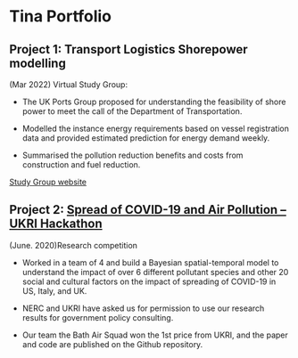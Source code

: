 # Tina Portfolio

## Project 1:  Transport Logistics Shorepower modelling
(Mar 2022) Virtual Study Group:

* The UK Ports Group proposed for understanding the feasibility of shore power to meet the call of the Department of Transportation.  

* Modelled the instance energy requirements based on vessel registration data and provided estimated prediction for energy demand weekly. 

* Summarised the pollution reduction benefits and costs from construction and fuel reduction. 

[](https://github.com/yz3259/yz3259.github.io/blob/main/images/boats.png)

[Study Group website](https://gateway.newton.ac.uk/event/tgm112)

## Project 2: [Spread of COVID-19 and Air Pollution – UKRI Hackathon](https://github.com/Piotr-Morawiecki/BathAirSquad_NERCHackathonOne)
(June. 2020)Research competition

* Worked in a team of 4 and build a Bayesian spatial-temporal model to understand the impact of over 6 different pollutant species and other 20 social and cultural factors on the impact of spreading of COVID-19 in US, Italy, and UK. 

* NERC and UKRI have asked us for permission to use our research results for government policy consulting.  

* Our team the Bath Air Squad won the 1st price from UKRI, and the paper and code are published on the Github repository.  
[](https://github.com/yz3259/yz3259.github.io/blob/main/images/covid.png)
